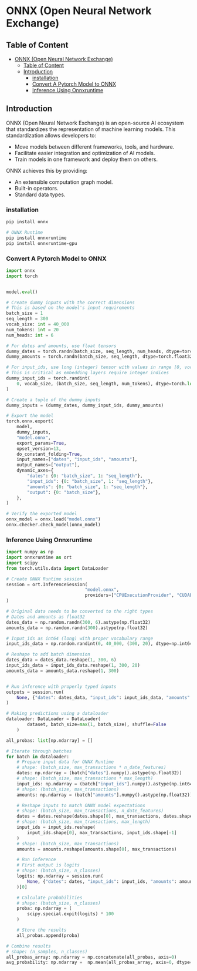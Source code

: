 # ONNX (Open Neural Network Exchange)

## Table of Content

- [ONNX (Open Neural Network Exchange)](#onnx-open-neural-network-exchange)
  - [Table of Content](#table-of-content)
  - [Introduction](#introduction)
    - [installation](#installation)
    - [Convert A Pytorch Model to ONNX](#convert-a-pytorch-model-to-onnx)
    - [Inference Using Onnxruntime](#inference-using-onnxruntime)

## Introduction

ONNX (Open Neural Network Exchange) is an open-source AI ecosystem that standardizes the representation of machine learning models. This standardization allows developers to:

- Move models between different frameworks, tools, and hardware.
- Facilitate easier integration and optimization of AI models.
- Train models in one framework and deploy them on others.

ONNX achieves this by providing:

- An extensible computation graph model.
- Built-in operators.
- Standard data types.

### installation

```sh
pip install onnx

# ONNX Runtime
pip install onnxruntime
pip install onnxruntime-gpu
```

### Convert A Pytorch Model to ONNX

```python
import onnx
import torch


model.eval()

# Create dummy inputs with the correct dimensions
# This is based on the model's input requirements
batch_size = 1
seq_length = 300
vocab_size: int = 40_000
num_tokens: int = 20
num_heads: int = 6

# For dates and amounts, use float tensors
dummy_dates = torch.randn(batch_size, seq_length, num_heads, dtype=torch.float32)
dummy_amounts = torch.randn(batch_size, seq_length, dtype=torch.float32)

# For input_ids, use long (integer) tensor with values in range [0, vocab_size-1]
# This is critical as embedding layers require integer indices
dummy_input_ids = torch.randint(
    0, vocab_size, (batch_size, seq_length, num_tokens), dtype=torch.long
)

# Create a tuple of the dummy inputs
dummy_inputs = (dummy_dates, dummy_input_ids, dummy_amounts)

# Export the model
torch.onnx.export(
    model,
    dummy_inputs,
    "model.onnx",
    export_params=True,
    opset_version=13,
    do_constant_folding=True,
    input_names=["dates", "input_ids", "amounts"],
    output_names=["output"],
    dynamic_axes={
        "dates": {0: "batch_size", 1: "seq_length"},
        "input_ids": {0: "batch_size", 1: "seq_length"},
        "amounts": {0: "batch_size", 1: "seq_length"},
        "output": {0: "batch_size"},
    },
)

# Verify the exported model
onnx_model = onnx.load("model.onnx")
onnx.checker.check_model(onnx_model)
```

### Inference Using Onnxruntime

```python
import numpy as np
import onnxruntime as ort
import scipy
from torch.utils.data import DataLoader

# Create ONNX Runtime session
session = ort.InferenceSession(
                              "model.onnx",
                              providers=["CPUExecutionProvider", "CUDAExecutionProvider"]
)

# Original data needs to be converted to the right types
# Dates and amounts as float32
dates_data = np.random.randn(300, 6).astype(np.float32)
amounts_data = np.random.randn(300).astype(np.float32)

# Input_ids as int64 (long) with proper vocabulary range
input_ids_data = np.random.randint(0, 40_000, (300, 20), dtype=np.int64)

# Reshape to add batch dimension
dates_data = dates_data.reshape(1, 300, 6)
input_ids_data = input_ids_data.reshape(1, 300, 20)
amounts_data = amounts_data.reshape(1, 300)


# Run inference with properly typed inputs
outputs = session.run(
    None, {"dates": dates_data, "input_ids": input_ids_data, "amounts": amounts_data}
)

# Making predictions using a dataloader
dataloader: DataLoader = DataLoader(
        dataset, batch_size=max(1, batch_size), shuffle=False
    )

all_probas: list[np.ndarray] = []

# Iterate through batches
for batch in dataloader:
    # Prepare input data for ONNX Runtime
    # shape: (batch_size, max_transactions * n_date_features)
    dates: np.ndarray = (batch["dates"].numpy().astype(np.float32))
    # shape: (batch_size, max_transactions * max_length)
    input_ids: np.ndarray = (batch["input_ids"].numpy().astype(np.int64))
    # shape: (batch_size, max_transactions)
    amounts: np.ndarray = (batch["amounts"].numpy().astype(np.float32))

    # Reshape inputs to match ONNX model expectations
    # shape: (batch_size, max_transactions, n_date_features)
    dates = dates.reshape(dates.shape[0], max_transactions, dates.shape[-1])
    # shape: (batch_size, max_transactions, max_length)
    input_ids = input_ids.reshape(
        input_ids.shape[0], max_transactions, input_ids.shape[-1]
    )
    # shape: (batch_size, max_transactions)
    amounts = amounts.reshape(amounts.shape[0], max_transactions)

    # Run inference
    # First output is logits
    # shape: (batch_size, n_classes)
    logits: np.ndarray = session.run(
        None, {"dates": dates, "input_ids": input_ids, "amounts": amounts}
    )[0]

    # Calculate probabilities
    # shape: (batch_size, n_classes)
    proba: np.ndarray = (
        scipy.special.expit(logits) * 100
    )

    # Store the results
    all_probas.append(proba)

# Combine results
# shape: (n_samples, n_classes)
all_probas_array: np.ndarray = np.concatenate(all_probas, axis=0)
avg_probability: np.ndarray =  np.mean(all_probas_array, axis=0, dtype=np.float16).round(2)
```
